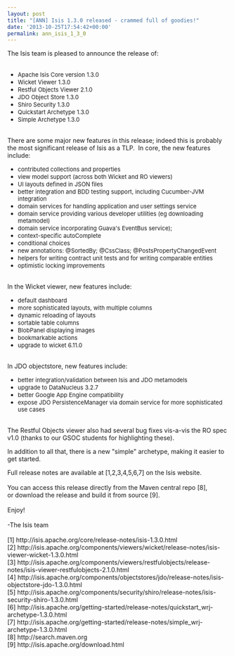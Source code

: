```yaml
---
layout: post
title: "[ANN] Isis 1.3.0 released - crammed full of goodies!"
date: '2013-10-25T17:54:42+00:00'
permalink: ann_isis_1_3_0
---
```

<div>The Isis team is pleased to announce the release of:</div> 
  <div><br /></div> 
  <div> 
    <ul> 
      <li><span style="font-size: 13px;">Apache Isis Core version 1.3.0</span></li> 
      <li><span style="font-size: 13px;">Wicket Viewer 1.3.0</span></li> 
      <li><span style="font-size: 13px;">Restful Objects Viewer 2.1.0</span></li> 
      <li><span style="font-size: 13px;">JDO Object Store 1.3.0</span></li> 
      <li><span style="font-size: 13px;">Shiro Security 1.3.0</span></li> 
      <li><span style="font-size: 13px;">Quickstart Archetype 1.3.0</span></li> 
      <li><span style="font-size: 13px;">Simple Archetype 1.3.0</span></li> 
    </ul> 
  </div> 
  <div><br /></div> 
  <div>There are some major new features in this release; indeed this is probably the most significant release of Isis as a TLP. &nbsp;In core, the new features include:</div> 
  <div> 
    <ul> 
      <li><span style="font-size: 13px;">contributed collections and properties</span></li> 
      <li><span style="font-size: 13px;">view model support (across both Wicket and RO viewers)</span></li> 
      <li><span style="font-size: 13px;">UI layouts defined in JSON files</span></li> 
      <li><span style="font-size: 13px;">better integration and BDD testing support, including Cucumber-JVM integration</span></li> 
      <li><span style="font-size: 13px;">domain services for handling application and user settings service</span></li> 
      <li><span style="font-size: 13px;">domain service providing various developer utilities (eg downloading metamodel)</span></li> 
      <li><span style="font-size: 13px;">domain service incorporating Guava's EventBus service);&nbsp;</span></li> 
      <li><span style="font-size: 13px;">context-specific autoComplete</span></li> 
      <li><span style="font-size: 13px;">conditional choices</span></li> 
      <li><span style="font-size: 13px;">new annotations: @SortedBy; @CssClass; @PostsPropertyChangedEvent</span></li> 
      <li><span style="font-size: 13px;">helpers for writing contract unit tests and for writing comparable entities</span></li> 
      <li><span style="font-size: 13px;">optimistic locking improvements</span></li> 
    </ul> 
  </div> 
  <div><br /></div> 
  <div>In the Wicket viewer, new features include:</div> 
  <div> 
    <ul> 
      <li><span style="font-size: 13px;">default dashboard</span></li> 
      <li><span style="font-size: 13px;">more sophisticated layouts, with multiple columns</span></li> 
      <li><span style="font-size: 13px;">dynamic reloading of layouts</span></li> 
      <li><span style="font-size: 13px;">sortable table columns</span></li> 
      <li><span style="font-size: 13px;">BlobPanel displaying images</span></li> 
      <li><span style="font-size: 13px;">bookmarkable actions</span></li> 
      <li><span style="font-size: 13px;">upgrade to wicket 6.11.0</span></li> 
    </ul> 
  </div> 
  <div><br /></div> 
  <div>In JDO objectstore, new features include:</div> 
  <div> 
    <ul> 
      <li><span style="font-size: 13px;">better integration/validation between Isis and JDO metamodels</span></li> 
      <li><span style="font-size: 13px;">upgrade to DataNucleus 3.2.7</span></li> 
      <li><span style="font-size: 13px;">better Google App Engine compatibility</span></li> 
      <li><span style="font-size: 13px;">expose JDO PersistenceManager via domain service for more sophisticated use cases</span></li> 
    </ul> 
  </div> 
  <div><br /></div> 
  <div>The Restful Objects viewer also had several bug fixes vis-a-vis the RO spec v1.0 (thanks to our GSOC students for highlighting these).</div> 
  <p> </p> 
  <div> 
    <p>In addition to all that, there is a new &quot;simple&quot; archetype, making it easier to get started.</p> 
    <p> </p> 
  </div> 
  <p> </p> 
  <div>Full release notes are available at [1,2,3,4,5,6,7] on the Isis website.</div> 
  <div><br /></div> 
  <div>You can access this release directly from the Maven central repo [8],&nbsp;</div> 
  <div>or download the release and build it from source [9].</div> 
  <div><br /></div> 
  <div>Enjoy!</div> 
  <div><br /></div> 
  <div>-The Isis team</div> 
  <div><br /></div> 
  <div>[1] http://isis.apache.org/core/release-notes/isis-1.3.0.html</div> 
  <div>[2] http://isis.apache.org/components/viewers/wicket/release-notes/isis-viewer-wicket-1.3.0.html</div> 
  <div>[3] http://isis.apache.org/components/viewers/restfulobjects/release-notes/isis-viewer-restfulobjects-2.1.0.html</div> 
  <div>[4] http://isis.apache.org/components/objectstores/jdo/release-notes/isis-objectstore-jdo-1.3.0.html</div> 
  <div>[5] http://isis.apache.org/components/security/shiro/release-notes/isis-security-shiro-1.3.0.html</div> 
  <div>[6] http://isis.apache.org/getting-started/release-notes/quickstart_wrj-archetype-1.3.0.html</div> 
  <div>[7] http://isis.apache.org/getting-started/release-notes/simple_wrj-archetype-1.3.0.html</div> 
  <div>[8] http://search.maven.org</div> 
  <div>[9] http://isis.apache.org/download.html</div>
